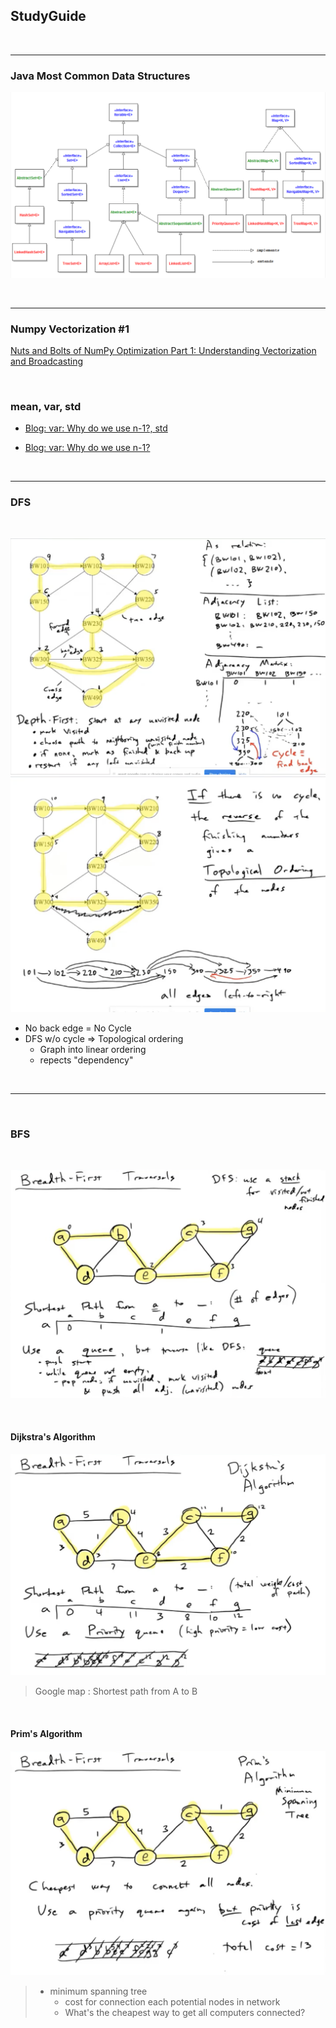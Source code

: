 ## StudyGuide

<br>

---

### Java Most Common Data Structures
![JavaDS](./images/JavaDS.png)



<br>

---

### Numpy Vectorization #1
[Nuts and Bolts of NumPy Optimization Part 1: Understanding Vectorization and Broadcasting](https://blog.paperspace.com/numpy-optimization-vectorization-and-broadcasting/)

<br>

### mean, var, std
- [Blog: var: Why do we use n-1?, std](https://m.blog.naver.com/PostView.nhn?blogId=firerisk&logNo=221252800526&proxyReferer=https:%2F%2Fwww.google.com%2F)

- [Blog: var: Why do we use n-1?](https://jaehoo.tistory.com/entry/%ED%91%9C%EC%A4%80%ED%8E%B8%EC%B0%A8%EC%97%90%EC%84%9C-n-1-%EC%93%B0%EB%8A%94-%EC%9D%B4%EC%9C%A0)

<br>



---

### DFS
 
<br>

![DFS1](./images/DFS1.png)
![DFS2](./images/DFS2.png)

- No back edge = No Cycle
- DFS w/o cycle => Topological ordering
    - Graph into linear ordering 
    - repects "dependency"

<br>

---

<br>

### BFS

<br>

![BFS1](./images/BFS1.png)

<br>

#### Dijkstra's Algorithm
![BFS2](./images/BFS2.png)

>Google map : Shortest path from A to B

<br>

#### Prim's Algorithm
![BFS3](./images/BFS3.png)

> - minimum spanning tree
>    - cost for connection each potential nodes in network<br>
>    - What's the cheapest way to get all computers connected?
